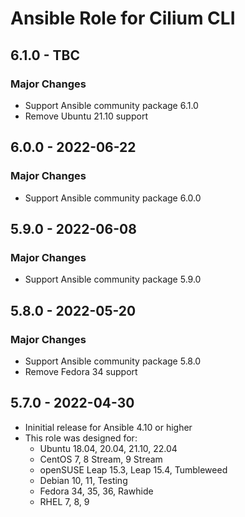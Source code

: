 # Ansible Role for Cilium CLI

## 6.1.0 - TBC

### Major Changes

  - Support Ansible community package 6.1.0
  - Remove Ubuntu 21.10 support

## 6.0.0 - 2022-06-22

### Major Changes

  - Support Ansible community package 6.0.0

## 5.9.0 - 2022-06-08

### Major Changes

  - Support Ansible community package 5.9.0

## 5.8.0 - 2022-05-20

### Major Changes

  - Support Ansible community package 5.8.0
  - Remove Fedora 34 support

## 5.7.0 - 2022-04-30

  - Ininitial release for Ansible 4.10 or higher
  - This role was designed for:
      - Ubuntu 18.04, 20.04, 21.10, 22.04
      - CentOS 7, 8 Stream, 9 Stream
      - openSUSE Leap 15.3, Leap 15.4, Tumbleweed
      - Debian 10, 11, Testing
      - Fedora 34, 35, 36, Rawhide
      - RHEL 7, 8, 9
